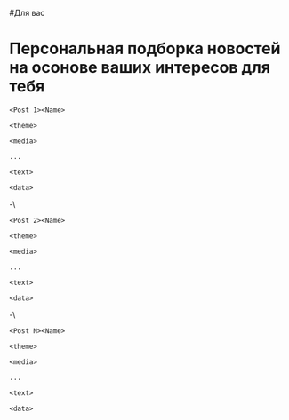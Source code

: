 #Для вас
# Персональная подборка новостей на осонове ваших интересов для тебя

    <Post 1><Name>

    <theme>

    <media>

    ...

    <text>

    <data>

-\

    <Post 2><Name>

    <theme>

    <media>

    ...

    <text>

    <data>
-\

    <Post N><Name>

    <theme>

    <media>

    ...

    <text>

    <data>